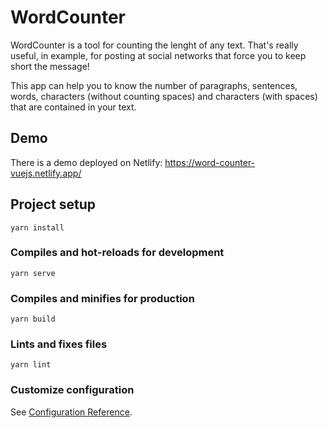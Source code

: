 # WordCounter

WordCounter is a tool for counting the lenght of any text. That's really useful, in example, for posting at social networks that force you to keep short the message!

This app can help you to know the number of paragraphs, sentences, words, characters (without counting spaces) and characters (with spaces) that are contained in your text.

## Demo

There is a demo deployed on Netlify: https://word-counter-vuejs.netlify.app/

## Project setup
```
yarn install
```

### Compiles and hot-reloads for development
```
yarn serve
```

### Compiles and minifies for production
```
yarn build
```

### Lints and fixes files
```
yarn lint
```

### Customize configuration
See [Configuration Reference](https://cli.vuejs.org/config/).
